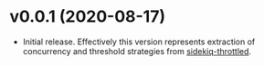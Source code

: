 # v0.0.1 (2020-08-17)

* Initial release. Effectively this version represents extraction of concurrency
  and threshold strategies from [sidekiq-throttled][].


[sidekiq-throttled]: https://github.com/sensortower/sidekiq-throttled
